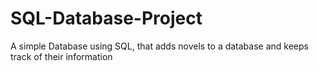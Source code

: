 # SQL-Database-Project
A simple Database using SQL, that adds novels to a database and keeps track of their information

